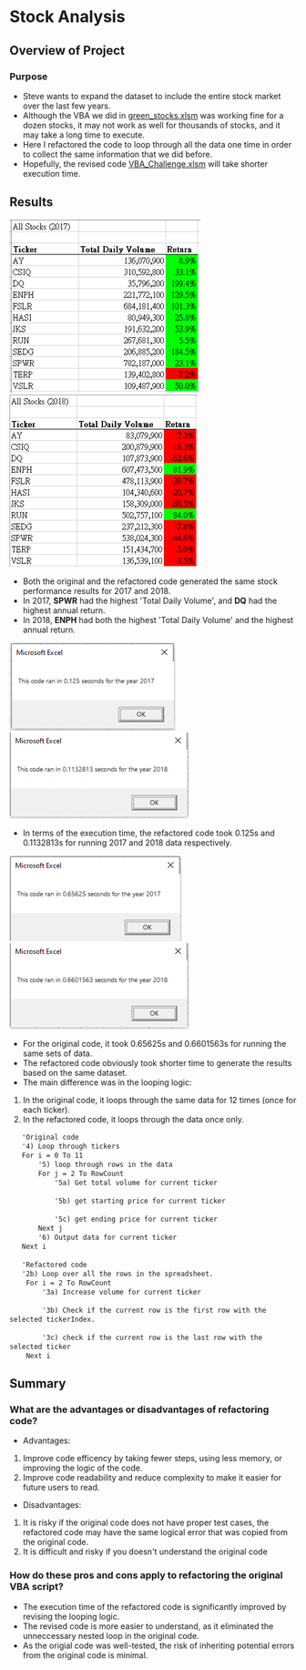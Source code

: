 # Stock Analysis

## Overview of Project

### Purpose
- Steve wants to expand the dataset to include the entire stock market over the last few years.
- Although the VBA we did in [green_stocks.xlsm](green_stocks.xlsm) was working fine for a dozen stocks, it may not work as well for thousands of stocks, and it may take a long time to execute.
- Here I refactored the code to loop through all the data one time in order to collect the same information that we did before.
- Hopefully, the revised code [VBA_Challenge.xlsm](VBA_Challenge.xlsm) will take shorter execution time.

## Results
![Stock Performance for 2017](Resources/Stock_Performance_2017.png)
![Stock Performance for 2018](Resources/Stock_Performance_2018.png)
- Both the original and the refactored code generated the same stock performance results for 2017 and 2018.
- In 2017, **SPWR** had the highest 'Total Daily Volume', and **DQ** had the highest annual return.
- In 2018, **ENPH** had both the highest 'Total Daily Volume' and the highest annual return. 

![Runtime for refactored 2017](Resources/VBA_Challenge_2017.png)
![Runtime for refactored 2018](Resources/VBA_Challenge_2018.png)
- In terms of the execution time, the refactored code took 0.125s and 0.1132813s for running 2017 and 2018 data respectively.

![Runtime for original 2017](Resources/All_Stock_Analysis_2017.png)
![Runtime for original 20018](Resources/All_Stock_Analysis_2018.png)

- For the original code, it took 0.65625s and 0.6601563s for running the same sets of data.
- The refactored code obviously took shorter time to generate the results based on the same dataset.
- The main difference was in the looping logic:
1. In the original code, it loops through the same data for 12 times (once for each ticker).
2. In the refactored code, it loops through the data once only.
```
   'Original code
   '4) Loop through tickers
   For i = 0 To 11
       '5) loop through rows in the data
       For j = 2 To RowCount
           '5a) Get total volume for current ticker

           '5b) get starting price for current ticker

           '5c) get ending price for current ticker
       Next j
       '6) Output data for current ticker
   Next i
   
   'Refactored code
   '2b) Loop over all the rows in the spreadsheet.
    For i = 2 To RowCount  
        '3a) Increase volume for current ticker
        
        '3b) Check if the current row is the first row with the selected tickerIndex.
        
        '3c) check if the current row is the last row with the selected ticker   
    Next i
```

## Summary

### What are the advantages or disadvantages of refactoring code?

- Advantages:
1. Improve code efficency by taking fewer steps, using less memory, or improving the logic of the code.
2. Improve code readability and reduce complexity to make it easier for future users to read.

- Disadvantages: 
1. It is risky if the original code does not have proper test cases, the refactored code may have the same logical error that was copied from the original code. 
2. It is difficult and risky if you doesn't understand the original code

### How do these pros and cons apply to refactoring the original VBA script?

- The execution time of the refactored code is significantly improved by revising the looping logic.
- The revised code is more easier to understand, as it eliminated the unneccessary nested loop in the original code.
- As the origial code was well-tested, the risk of inheriting potential errors from the original code is minimal.


